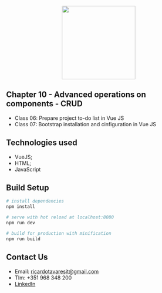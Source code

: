 <p align="center"><img src="https://www.vectorlogo.zone/logos/vuejs/vuejs-ar21.svg" width="200px"></p>

<h2>Chapter 10 - Advanced operations on components - CRUD</h2>

- Class 06: Prepare project to-do list in Vue JS
- Class 07: Bootstrap installation and cinfiguration in Vue JS


## Technologies used

- VueJS;
- HTML;
- JavaScript


## Build Setup

``` bash
# install dependencies
npm install

# serve with hot reload at localhost:8080
npm run dev

# build for production with minification
npm run build
```

## Contact Us

- Email: ricardotavaresit@gmail.com
- Tlm: +351 968 348 200
- [LinkedIn](https://www.linkedin.com/in/ricardotavaresit/)
